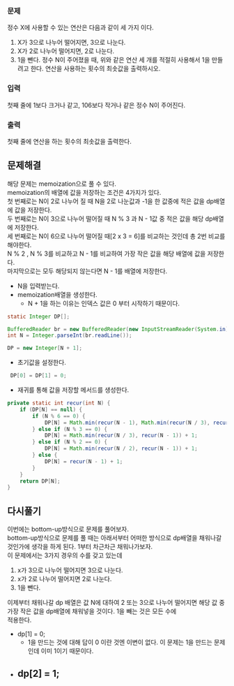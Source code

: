 ### 문제
정수 X에 사용할 수 있는 연산은 다음과 같이 세 가지 이다.

1. X가 3으로 나누어 떨어지면, 3으로 나눈다.
2. X가 2로 나누어 떨어지면, 2로 나눈다.
3. 1을 뺀다.
정수 N이 주어졌을 때, 위와 같은 연산 세 개를 적절히 사용해서 1을 만들려고 한다. 연산을 사용하는 횟수의 최솟값을 출력하시오.

### 입력
첫째 줄에 1보다 크거나 같고, 106보다 작거나 같은 정수 N이 주어진다.

### 출력
첫째 줄에 연산을 하는 횟수의 최솟값을 출력한다.

## 문제해결
해당 문제는 memoization으로 풀 수 있다.    
memoization의 배열에 값을 저장하는 조건은 4가지가 있다.   
첫 번째로는 N이 2로 나누어 질 때 N을 2로 나눈값과 -1을 한 값중에 적은 값을 dp배열에 값을 저장한다.   
두 번째로는 N이 3으로 나누어 떨어질 때 N % 3 과 N - 1값 중 적은 값을 해당 dp배열에 저장한다.   
세 번째로는 N이 6으로 나누어 떨어질 때[2 x 3 = 6]를 비교하는 것인데 총 2번 비교를 해야한다.   
N % 2 , N % 3를 비교하고 N - 1를 비교하여 가장 작은 값을 해당 배열에 값을 저장한다.   
마지막으로는 모두 해당되지 않는다면 N - 1를 배열에 저장한다.   

- N을 입력받는다.
- memoization배열을 생성한다.
  - N + 1을 하는 이유는 인덱스 값은 0 부터 시작하기 때문이다.
```java
static Integer DP[];

BufferedReader br = new BufferedReader(new InputStreamReader(System.in));
int N = Integer.parseInt(br.readLine());

DP = new Integer[N + 1];
```
- 초기값을 설정한다.
```java
 DP[0] = DP[1] = 0;
```
- 재귀를 통해 값을 저장할 메서드를 생성한다.
```java
private static int recur(int N) {
    if (DP[N] == null) {
        if (N % 6 == 0) {
            DP[N] = Math.min(recur(N - 1), Math.min(recur(N / 3), recur(N / 2))) + 1;
        } else if (N % 3 == 0) {
            DP[N] = Math.min(recur(N / 3), recur(N - 1)) + 1;
        } else if (N % 2 == 0) {
            DP[N] = Math.min(recur(N / 2), recur(N - 1)) + 1;
        } else {
            DP[N] = recur(N - 1) + 1;
        }
    }
    return DP[N];
}
```


## 다시풀기
이번에는 bottom-up방식으로 문제를 풀어보자.   
bottom-up방식으로 문제를 풀 때는 아래서부터 어떠한 방식으로 dp배열을 채워나갈 것인가에 생각을 하게 된다. 1부터 차근차근 채워나가보자.     
이 문제에서는 3가지 경우의 수를 갖고 있는데  
1. x가 3으로 나누어 떨어지면 3으로 나눈다.
2. x가 2로 나누어 떨어지면 2로 나눈다.
3. 1을 뺀다.

이제부터 채워나갈 dp 배열은 값 N에 대하여 2 또는 3으로 나누어 떨어지면 해당 값 중 가장 작은 값을 dp배열에 채워넣을 것이다. 1을 빼는 것은 모든 수에    
적용한다.


- dp[1] = 0;
  - 1을 만드는 것에 대해 답이 0 이란 것엔 이변이 없다. 이 문제는 1을 만드는 문제인데 이미 1이기 때문이다.
- dp[2] = 1;
  - 


